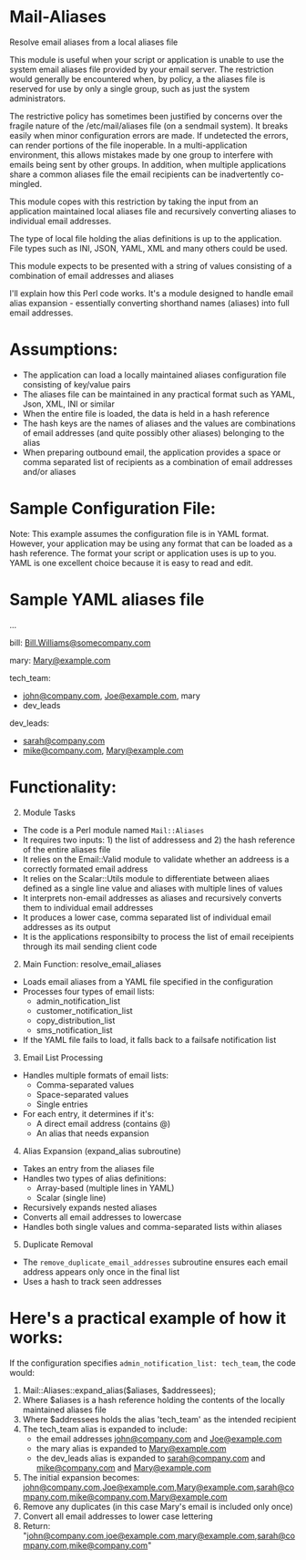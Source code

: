# Mail-Aliases
Resolve email aliases from a local aliases file

This module is useful when your script or application is unable to use the
system email aliases file provided by your email server. The restriction would
generally be encountered when, by policy, a the aliases file is reserved
for use by only a single group, such as just the system administrators.

The restrictive policy has sometimes been justified by concerns over the fragile
nature of the /etc/mail/aliases file (on a sendmail system). It breaks easily
when minor configuration errors are made. If undetected the errors, can render
portions of the file inoperable. In a multi-application environment, this
allows mistakes made by one group to interfere with emails being sent by 
other groups. In addition, when multiple applications share a common aliases file
the email recipients can be inadvertently co-mingled.

This module copes with this restriction by taking the input from an 
application maintained local aliases file and recursively converting aliases
to individual email addresses.

The type of local file holding the alias definitions is up to the application. File
types such as INI, JSON, YAML, XML and many others could be used.

This module expects to be presented with a string of values consisting of a combination
of email addresses and aliases

I'll explain how this Perl code works. It's a module designed to handle email alias expansion - essentially converting shorthand names (aliases) into full email addresses.

# Assumptions:
- The application can load a locally maintained aliases configuration file consisting of key/value pairs
- The aliases file can be maintained in any practical format such as YAML, Json, XML, INI or similar
- When the entire file is loaded, the data is held in a hash reference 
- The hash keys are the names of aliases and the values are combinations of email addresses (and quite possibly other aliases) belonging to the alias
- When preparing outbound email, the application provides a space or comma separated list of recipients as a combination of email addresses and/or aliases

# Sample Configuration File:
Note: This example assumes the configuration file is in YAML format. However, your application may be using any format
that can be loaded as a hash reference. The format your script or application
uses is up to you. YAML is one excellent choice because it is easy to read and edit.

# Sample YAML aliases file
...

bill: Bill.Williams@somecompany.com

mary: Mary@example.com

tech_team:
  - john@company.com, Joe@example.com, mary
  - dev_leads

dev_leads:
  - sarah@company.com
  - mike@company.com, Mary@example.com

# Functionality:

2. Module Tasks
- The code is a Perl module named `Mail::Aliases`
- It requires two inputs: 1) the list of addressess and 2) the hash reference of the entire aliases file
- It relies on the Email::Valid module to validate whether an addreess is a correctly formated email address
- It relies on the Scalar::Utils module to differentiate between aliaes defined as a single line  value and aliases with multiple lines of values
- It interprets non-email addresses as aliases and recursively converts them to individual email addresses
- It produces a lower case, comma separated list of individual email addresses as its output
- It is the applications responsibilty to process the list of email receipients through its mail sending client code

2. Main Function: resolve_email_aliases
- Loads email aliases from a YAML file specified in the configuration
- Processes four types of email lists:
  - admin_notification_list
  - customer_notification_list
  - copy_distribution_list
  - sms_notification_list
- If the YAML file fails to load, it falls back to a failsafe notification list

3. Email List Processing
- Handles multiple formats of email lists:
  - Comma-separated values
  - Space-separated values
  - Single entries
- For each entry, it determines if it's:
  - A direct email address (contains @)
  - An alias that needs expansion

4. Alias Expansion (expand_alias subroutine)
- Takes an entry from the aliases file
- Handles two types of alias definitions:
  - Array-based (multiple lines in YAML)
  - Scalar (single line)
- Recursively expands nested aliases
- Converts all email addresses to lowercase
- Handles both single values and comma-separated lists within aliases

5. Duplicate Removal
- The `remove_duplicate_email_addresses` subroutine ensures each email address appears only once in the final list
- Uses a hash to track seen addresses

# Here's a practical example of how it works:

If the configuration specifies `admin_notification_list: tech_team`, the code would:
1. Mail::Aliases::expand_alias($aliases, $addressees);
2. Where $aliases is a hash reference holding the contents of the locally maintained aliases file
3. Where $addressees holds the alias 'tech_team' as the intended recipient
4. The tech_team alias is expanded to include:
    - the email addresses john@company.com and Joe@example.com
    - the mary alias is expanded to Mary@example.com
    - the dev_leads alias is expanded to sarah@company.com and mike@company.com and Mary@example.com
5. The initial expansion becomes: john@company.com,Joe@example.com,Mary@example.com,sarah@company.com,mike@company.com,Mary@example.com
6. Remove any duplicates (in this case Mary's email is included only once)
7. Convert all email addresses to lower case lettering
8. Return: "john@company.com,joe@example.com,mary@example.com,sarah@company.com,mike@company.com"


